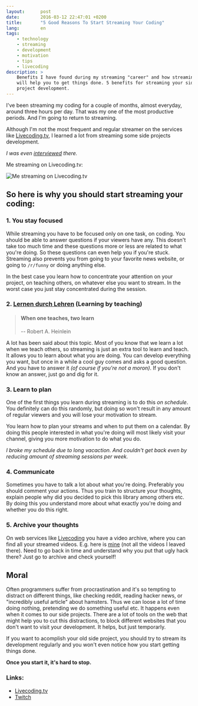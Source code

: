 ```yaml
---
layout:      post
date:        2016-03-12 22:47:01 +0200
title:       "5 Good Reasons To Start Streaming Your Coding"
lang:        en
tags:
    - technology
    - streaming
    - development
    - motivation
    - tips
    - livecoding
description: >
    Benefits I have found during my streaming "career" and how streaming
    will help you to get things done. 5 benefits for streaming your side
    project development.
---
```

I've been streaming my coding for a couple of months, almost everyday, around three hours per day. That was my one of the most productive periods. And I'm going to return to streaming.

Although I'm not the most frequent and regular streamer on the services like [Livecoding.tv][lctv], I learned a lot from streaming some side projects development.

*I was even [interviewed](http://blog.livecoding.tv/2015/09/28/lctvalerts-web-service-kuzzmi-javascript-switzerland/) there.*

Me streaming on Livecoding.tv:

![Me streaming on Livecoding.tv](/uploads/d6c504398cdf0abb1bf8df7195378d25)


## So here is why you should start streaming your coding:

### 1. You stay focused

While streaming you have to be focused only on one task, on coding. You should be able to answer questions if your viewers have any. This doesn't take too much time and these questions more or less are related to what you're doing. So these questions can even help you if you're stuck. Streaming also prevents you from going to your favorite news website, or going to `/r/funny` or doing anything else.

In the best case you learn how to concentrate your attention on your project, on teaching others, on whatever else you want to stream. In the worst case you just stay concentrated during the session.

### 2. [Lernen durch Lehren](https://en.wikipedia.org/wiki/Learning_by_teaching) (Learning by teaching)

> #### When one teaches, two learn
>
> -- Robert A. Heinlein

A lot has been said about this topic. Most of you know that we learn a lot when we teach others, so streaming is just an extra tool to learn and teach. It allows you to learn about what you are doing. You can develop everything you want, but once in a while a cool guy comes and asks a good question. And you have to answer it *(of course if you're not a moron)*. If you don't know an answer, just go and dig for it.

### 3. Learn to plan

One of the first things you learn during streaming is to do this *on schedule*. You definitely can do this randomly, but doing so won't result in any amount of regular viewers and you will lose your motivation to stream.

You learn how to plan your streams and when to put them on a calendar. By doing this people interested in what you're doing will most likely visit your channel, giving you more motivation to do what you do.

*I broke my schedule due to long vacaction. And couldn't get back even by reducing amount of streaming sessions per week.*

### 4. Communicate

Sometimes you have to talk a lot about what you're doing. Preferably you should comment your actions. Thus you train to structure your thoughts, explain people why did you decided to pick this library among others etc. By doing this you understand more about what exactly you're doing and whether you do this right.

### 5. Archive your thoughts

On web services like [Livecoding][lctvc] you have a video archive, where you can find all your streamed videos. E.g. here is [mine](https://www.livecoding.tv/kuzzmi/videos/) (not all the videos I leaved there). Need to go back in time and understand why you put that ugly hack there? Just go to archive and check yourself!

## Moral

Often programmers suffer from procrastination and it's so tempting to distract on different things, like checking reddit, reading hacker news, or "incredibly useful article" about hamsters. Thus we can loose a lot of time doing nothing, pretending we do something useful etc. It happens even when it comes to our side projects. There are a lot of tools on the web that might help you to cut this distractions, to block different websites that you don't want to visit your development. It helps, but just temporarly.

If you want to acomplish your old side project, you should try to stream its development regularly and you won't even notice how you start getting things done.

**Once you start it, it's hard to stop.**

### Links:
* [Livecoding.tv][lctvc]
* [Twitch](https://www.twitch.tv/)

[lctvc]: https://www.livecoding.tv
[lctv]: https://www.livecoding.tv/kuzzmi
